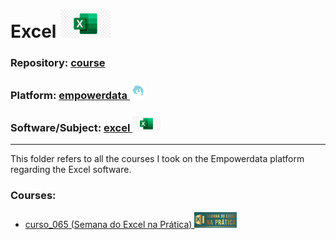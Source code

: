 # Excel   <img src="https://github.com/PedroHeeger/main/blob/main/0-aux/logos/software/microsoft_excel.png" alt="excel" width="auto" height="45">

### Repository: [course](../../)
### Platform: <a href="../">empowerdata   <img src="https://github.com/PedroHeeger/main/blob/main/0-aux/logos/plataforma/empowerdata.jpg" alt="empowerdata" width="auto" height="25"></a>
### Software/Subject: <a href="./">excel   <img src="https://github.com/PedroHeeger/main/blob/main/0-aux/logos/software/microsoft_excel.png" alt="excel" width="auto" height="25"></a>

---

This folder refers to all the courses I took on the Empowerdata platform regarding the Excel software.

### Courses:
- <a href="./curso_065">curso_065 (Semana do Excel na Prática)   <img src="./curso_065/0-aux/logo_course.png" alt="curso_065" width="auto" height="25"></a>